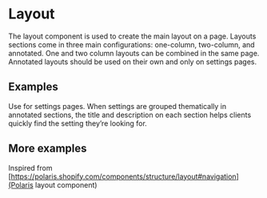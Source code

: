 # Layout

The layout component is used to create the main layout on a page. Layouts sections come in three main configurations: one-column, two-column, and annotated. One and two column layouts can be combined in the same page. Annotated layouts should be used on their own and only on settings pages.

## Examples

Use for settings pages. When settings are grouped thematically in annotated sections, the title and description on each section helps clients quickly find the setting they’re looking for.

## More examples

Inspired from [https://polaris.shopify.com/components/structure/layout#navigation](Polaris layout component)
